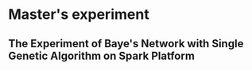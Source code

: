 # Master's experiment
## The Experiment of Baye's Network with Single Genetic Algorithm on Spark Platform


